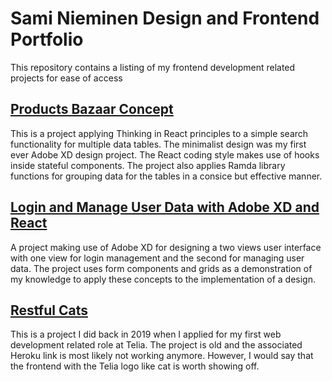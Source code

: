 # Sami Nieminen Design and Frontend Portfolio
This repository contains a listing of my frontend development related projects for ease of access

## [Products Bazaar Concept](https://github.com/samniem/products-bazaar-concept)
This is a project applying Thinking in React principles to a simple search functionality for multiple data tables. The minimalist design was my first ever Adobe XD design project. The React coding style makes use of hooks inside stateful components. The project also applies Ramda library functions for grouping data for the tables in a consice but effective manner. 

## [Login and Manage User Data with Adobe XD and React](https://github.com/samniem/login-and-manage-user-data)
A project making use of Adobe XD for designing a two views user interface with one view for login management and the second for managing user data. The project uses form components and grids as a demonstration of my knowledge to apply these concepts to the implementation of a design. 

## [Restful Cats](https://github.com/samniem/restfulcats)
This is a project I did back in 2019 when I applied for my first web development related role at Telia. The project is old and the associated Heroku link is most likely not working anymore. However, I would say that the frontend with the Telia logo like cat is worth showing off.
